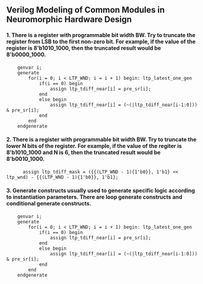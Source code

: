 ## Verilog Modeling of Common Modules in Neuromorphic Hardware Design
#### 1. There is a register with programmable bit width BW. Try to truncate the register from LSB to the first non-zero bit. For example, if the value of the register is 8'b1010_1000, then the truncated result would be 8'b0000_1000.
```
    genvar i;
    generate
        for(i = 0; i < LTP_WND; i = i + 1) begin: ltp_latest_one_gen
            if(i == 0) begin
                assign ltp_tdiff_near[i] = pre_sr[i];
            end
            else begin
                assign ltp_tdiff_near[i] = (~(|ltp_tdiff_near[i-1:0])) & pre_sr[i];
            end
        end
    endgenerate
```
#### 2. There is a register with programmable bit width BW. Try to truncate the lower N bits of the register. For example, if the value of the regiter is 8'b1010_1000 and N is 6, then the truncated result would be 8'b0010_1000.
```
	  assign ltp_tdiff_mask = ({{(LTP_WND - 1){1'b0}}, 1'b1} << ltp_wnd) - {{(LTP_WND - 1){1'b0}}, 1'b1};
```
#### 3. Generate constructs usually used to generate specific logic according to instantiation parameters. There are loop generate constructs and conditional generate constructs.
```
    genvar i;
    generate
        for(i = 0; i < LTP_WND; i = i + 1) begin: ltp_latest_one_gen
            if(i == 0) begin
                assign ltp_tdiff_near[i] = pre_sr[i];
            end
            else begin
                assign ltp_tdiff_near[i] = (~(|ltp_tdiff_near[i-1:0])) & pre_sr[i];
            end
        end
    endgenerate
```

